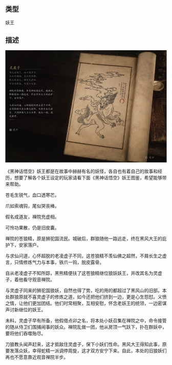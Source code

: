 
## 类型

妖王

## 描述

![灵虚子](../../images/妖王/灵虚子.jpg)

《黑神话悟空》妖王都是在故事中赫赫有名的妖怪，各自也有着自己的故事和经历，想要了解各个妖王设定的玩家请看下面《黑神话悟空》妖王图鉴，希望能够带来帮助。

苍毛生锐气，血口透寒芒。

爪如索魂钩，尾似哭丧棒。

假名成道友，禅院充虚相。

可怜功果散，仍是旧皮囊。

禅院的苍狼精，原是狮驼国流民。城破后，群狼随他一路远走，终在黑风大王的庇护下，安家落户。

与求仙问道，心怀超脱的老凌虚子不同，这苍狼精不羡仙佛之超然，不屑长生之虚言，只情修炼气力与本事，铁爪一钩，脱皮露骨。

自从老凌虚子不知所踪，黑熊精便扶了这苍狼精继位狼妖妖王，并改其名为灵虚子，着他看守观音禅院。

与灵虚子同来的狮驼国狼妖，自然也得了势，吃的用的都超过了黑风山的旧部。本处群狼原就不喜灵虚子的修炼之道，如今还把他们挤到一边，更是心生怨怼。义愤之情，让他们更加团结。他们时常相聚，互相安慰，怀念老妖王的统领，一边密谋声讨新继位的妖王。

未料，灵虚子早有所备，他假借点卯之名，将本处小妖召集在禅院之中，命令接管的随从侍卫们围捕闹事的妖众。禅院乱做一团，他从房顶一气跃下，扑在群妖中，要将他们吞噬殆尽。

刀狼教头闻声赶来，这才抵敌住灵虚子，保下小妖们性命。黑风大王得知此事，原要发落众妖，幸得蛇精一派调停周旋，这才双方安宁下来。自此，本处的旧狼妖们再也不愿意靠近观音禅院半步。


    